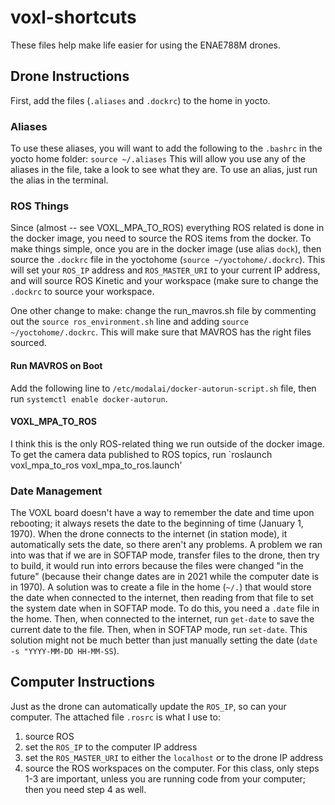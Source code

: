 # voxl-shortcuts

These files help make life easier for using the ENAE788M drones.

## Drone Instructions
First, add the files (`.aliases` and `.dockrc`) to the home in yocto.

### Aliases
To use these aliases, you will want to add the following to the `.bashrc` in the yocto home folder:
`source ~/.aliases`
This will allow you use any of the aliases in the file, take a look to see what they are. To use an alias, just run the alias in the terminal.

### ROS Things
Since (almost -- see VOXL_MPA_TO_ROS) everything ROS related is done in the docker image, you need to source the ROS items from the docker. To make things simple, once you are in the docker image (use alias `dock`), then source the `.dockrc` file in the yoctohome (`source ~/yoctohome/.dockrc`). This will set your `ROS_IP` address and `ROS_MASTER_URI` to your current IP address, and will source ROS Kinetic and your workspace (make sure to change the `.dockrc` to source your workspace.

One other change to make: change the run_mavros.sh file by commenting out the `source ros_environment.sh` line and adding `source ~/yoctohome/.dockrc`. This will make sure that MAVROS has the right files sourced.

#### Run MAVROS on Boot
Add the following line to `/etc/modalai/docker-autorun-script.sh` file, then run `systemctl enable docker-autorun`.

#### VOXL_MPA_TO_ROS
I think this is the only ROS-related thing we run outside of the docker image. To get the camera data published to ROS topics, run `roslaunch voxl_mpa_to_ros voxl_mpa_to_ros.launch’ 

### Date Management
The VOXL board doesn't have a way to remember the date and time upon rebooting; it always resets the date to the beginning of time (January 1, 1970). When the drone connects to the internet (in station mode), it automatically sets the date, so there aren't any problems. A problem we ran into was that if we are in SOFTAP mode, transfer files to the drone, then try to build, it would run into errors because the files were changed "in the future" (because their change dates are in 2021 while the computer date is in 1970).
A solution was to create a file in the home (`~/.`) that would store the date when connected to the internet, then reading from that file to set the system date when in SOFTAP mode. To do this, you need a `.date` file in the home. Then, when connected to the internet, run `get-date` to save the current date to the file. Then, when in SOFTAP mode, run `set-date`. This solution might not be much better than just manually setting the date (`date -s "YYYY-MM-DD HH-MM-SS`).

## Computer Instructions
Just as the drone can automatically update the `ROS_IP`, so can your computer. The attached file `.rosrc` is what I use to:
1. source ROS 
2. set the `ROS_IP` to the computer IP address
3. set the `ROS_MASTER_URI` to either the `localhost` or to the drone IP address
4. source the ROS workspaces on the computer. 
For this class, only steps 1-3 are important, unless you are running code from your computer; then you need step 4 as well.
